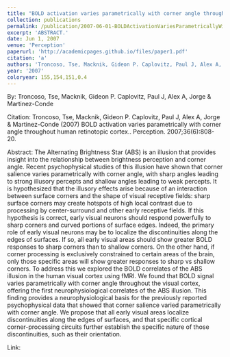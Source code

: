 ```yaml
---
title: "BOLD activation varies parametrically with corner angle throughout human retinotopic cortex."
collection: publications
permalink: /publication/2007-06-01-BOLDActivationVariesParametricallyWithCornerAngleThroughoutHuma
excerpt: 'ABSTRACT.'
date: Jun 1, 2007
venue: 'Perception'
paperurl: 'http://academicpages.github.io/files/paper1.pdf'
citation: 'a'
authors: 'Troncoso, Tse, Macknik, Gideon P. Caplovitz, Paul J, Alex A, Jorge & Martinez-Conde'
year: '2007'
coloryear: 155,154,151,0.4
---
```


By: Troncoso, Tse, Macknik, Gideon P. Caplovitz, Paul J, Alex A, Jorge & Martinez-Conde

Citation: Troncoso, Tse, Macknik, Gideon P. Caplovitz, Paul J, Alex A, Jorge & Martinez-Conde (2007) BOLD activation varies parametrically with corner angle throughout human retinotopic cortex.. Perception. 2007;36(6):808-20.

Abstract: The Alternating Brightness Star (ABS) is an illusion that provides insight into the relationship between brightness perception and corner angle. Recent psychophysical studies of this illusion have shown that corner salience varies parametrically with corner angle, with sharp angles leading to strong illusory percepts and shallow angles leading to weak percepts. It is hypothesized that the illusory effects arise because of an interaction between surface corners and the shape of visual receptive fields: sharp surface corners may create hotspots of high local contrast due to processing by center-surround and other early receptive fields. If this hypothesis is correct, early visual neurons should respond powerfully to sharp corners and curved portions of surface edges. Indeed, the primary role of early visual neurons may be to localize the discontinuities along the edges of surfaces. If so, all early visual areas should show greater BOLD responses to sharp corners than to shallow corners. On the other hand, if corner processing is exclusively constrained to certain areas of the brain, only those specific areas will show greater responses to sharp vs shallow corners. To address this we explored the BOLD correlates of the ABS illusion in the human visual cortex using fMRI. We found that BOLD signal varies parametrically with corner angle throughout the visual cortex, offering the first neurophysiological correlates of the ABS illusion. This finding provides a neurophysiological basis for the previously reported psychophysical data that showed that corner salience varied parametrically with corner angle. We propose that all early visual areas localize discontinuities along the edges of surfaces, and that specific cortical corner-processing circuits further establish the specific nature of those discontinuities, such as their orientation.

Link: 
